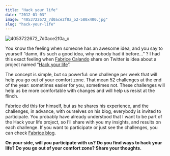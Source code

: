 ```yaml
---
title: "Hack your life"
date: "2012-01-03"
image: "4053722672_7d0ace2f0a_o2-580x400.jpg"
slug: "hack-your-life"
---
```


![](images/4053722672_7d0ace2f0a_o2-580x400.jpg "4053722672_7d0ace2f0a_o")

You know the feeling when someone has an awesome idea, and you say to yourself “damn, it’s such a good idea, why nobody had it before…” ? I had this exact feeling when [Fabrice Calando](https://fabricecalando.com) share on Twitter is idea about a project named “[Hack your life](https://fabricecalando.com/hack-your-life/)”.

The concept is simple, but so powerful: one challenge per week that will help you go out of your comfort zone. That mean 52 challenges at the end of the year: sometimes easier for you, sometimes not. These challenges will help us be more comfortable with changes and will help us resist at the flinch.

Fabrice did this for himself, but as he shares his experience, and the challenges, in advance, with ourselves on his blog, everybody is invited to participate. You probably have already understood that I want to be part of the Hack your life project, so I’ll share with you my insights, and results on each challenge. If you want to participate or just see the challenges, you can check [Fabrice blog](https://fabricecalando.com/).

**On your side, will you participate with us? Do you find ways to hack your life? Do you go out of your comfort zone? Share your thoughts.**
